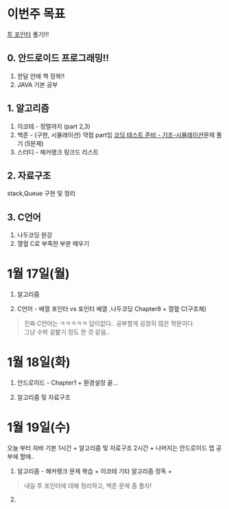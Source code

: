 # 이번주 목표
[투 포인터](https://www.acmicpc.net/step/59) 풀기!!!
## 0. 안드로이드 프로그래밍!!
1. 한달 안에 책 정복!!  
2. JAVA 기본 공부

## 1. 알고리즘  
1. 이코테 - 정렬까지 (part 2,3)
2. 백준 - (구현, 시뮬레이션) 약점 part임 [코딩 테스트 준비 - 기초-시뮬레이션](https://www.acmicpc.net/workbook/view/93805)문제 풀기 (5문제)  
3. 스터디 - 해커랭크 링크드 리스트


## 2. 자료구조  
stack,Queue 구현 및 정리  

## 3. C언어  
1. 나두코딩 완강  
2. 열혈 C로 부족한 부분 메우기

# 1월 17일(월)

1. 알고리즘  

2. C언어 - 배열 포인터 vs 포인터 배열 ,나두코딩 Chapter8 + 열혈 C(구조체)  
> 진짜 C언어는 ㅋㅋㅋㅋㅋ 답이없다.. 공부할게 굉장히 많은 학문이다.  
> 그냥 수박 겉핥기 정도 한 것 같음..

# 1월 18일(화)

1. 안드로이드 - Chapter1 + 환경설정 끝...  

2. 알고리즘 및 자료구조  

# 1월 19일(수)
오늘 부터 자바 기본 1시간 + 알고리즘 및 자료구조 2시간 + 나머지는 안드로이드 앱 공부에 할애..  

1. 알고리즘 - 해커랭크 문제 복습 + 이코테 기타 알고리즘 정독 +  
> 내일 투 포인터에 대해 정리하고, 백준 문제 좀 풀자!

2. 
